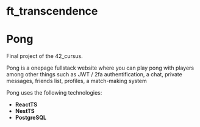# ft_transcendence
# Pong
Final project of the 42_cursus.<br>

Pong is a onepage fullstack website where you can play pong with players among other things such as  JWT / 2fa authentification, a chat, private messages, friends list, profiles, a match-making system

Pong uses the following technologies:
- **ReactTS**
- **NestTS**
- **PostgreSQL**

